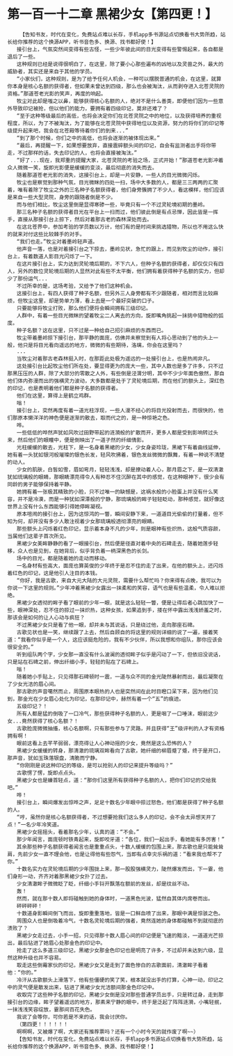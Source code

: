 # 第一百一十二章 黑裙少女【第四更！】
        【告知书友，时代在变化，免费站点难以长存，手机app多书源站点切换看书大势所趋，站长给你推荐的这个换源APP，听书音色多、换源、找书都好使！】
       接引台上，气氛突然间变得有些古怪，一些少年彼此间的目光变得有些警惕起来，各自都是退后了一些。
       这种规则已经是说得很明白了，在这里，除了要小心那些遍布的凶地以及灵兽之外，最大的威胁者，其实还是来自于其他的学员。
       “小家伙们，这种规则，是为了给予任何人机会，一种可以摆脱普通的机会，在这里，就算你本身是核心名额的获得者，但如果未曾达到四级，那么也会被淘汰，从而剥夺进入北苍灵院的资格。”那道苍老光影的笑声，再度的响起。
       牧尘对此却是嗤之以鼻，能够获得核心名额的人，绝对不是什么善类，即便他们因为一些意外导致印记被抢，但以他们的能力，要拥有着四级印记，莫非还难了？
       “至于这种等级最后的高低，也将会决定你们在北苍灵院之中的地位，以及获得培养的重视程度，所以，为了不被淘汰，为了能够在北苍灵院中获得地位以及资源，努力的将你们的印记等级提升起来吧，我会在北苍殿等待着你们的到来...”
       “到了那个时候，你们之中的高低，也将会逐渐的被体现出来。”
       “最后，再提醒一下，如果想要放弃，直接震碎额头间的印记，自会有监测者出手将你带走，不过那样的话，失去印记的人，也将会直接被淘汰。”
       “好了...现在，我郑重的提醒大家，北苍灵院的考验之场，正式开始！”那道苍老光影冲着众人微微一笑，旋即光影便是缓缓的变淡，最后彻底的消失而去。
       随着那道苍老光影的消失，这接引台上，却是一片安静，一些人的目光微微闪烁。
       牧尘也是察觉到那种气氛，目光微眯的四处一扫，场中大多数的人，都是三三两两的汇聚着，唯有着除了牧尘之外的三名种子名额获得者，他们身旁簇拥了不少人，看这模样，他们应该是来自一些大型灵院，身旁的跟随者倒是不少。
       而与他们相比，牧尘这里倒是显得寒碜一些，毕竟只有一个不过灵轮境初期的墨岭。
       那三名种子名额的获得者目光在平台上一扫而过，他们彼此倒是有点忌惮，因此皆是一挥手，直接从那接引台上掠下，然后对着那古老的森林深处而去。
       在这北苍界中，参加考验的学员数以万计，他们有的是时间来挑选猎物，所以也不用这么快的就来对付这些比较棘手的对手。
       “我们也走。”牧尘对着墨岭轻声道。
       他声音一落，也是对着接引台之下掠去，墨岭见状，急忙的跟上，而见到牧尘的动作，接引台上，有着数道人影目光闪烁了一下。
       在这片接引台上，实力达到灵轮境后期的，不下六人，但种子名额的获得者，却仅仅只有四人，另外的数位灵轮境后期的人显然对此有些不太平衡，他们拥有着获得种子名额的实力，但却少了那份运气...
       不过所幸的是，这场考验，又给予了他们这种机会。
       这接引台上，有四人获得了种子名额，但另外三人身旁都有不少跟随者，相对而言比较麻烦，但牧尘这里，却是势单力薄，看上去是一个最好突破的口子。
       只要能够将牧尘打败，那么他们便将会瞬间拥有三级印记。
       人群中，有着一些目光微眯的望着牧尘二人离去的方向，旋即嘴角挑起一抹挑中猎物般的弧度。
       种子名额？这在这里，只不过是一种给自己招引麻烦的东西而已。
       牧尘带着墨岭掠下接引台，那平静的面庞，仿佛并未察觉到有人将心思动到了他的头上一般，他只是将目光看向遥远的地方，微微的有些期待，洛璃，你会在这里吗？
       ...
       当牧尘对着那古老森林挺入时，在那距此处极为遥远的一处接引台上，也是热闹非凡。
       这处接引台比起牧尘他们所在处，要显得更为的庞大一些，其中人数也是多了许多，只不过那黑压压的人群，除了大部分的零散之人外，有些倒是泾渭分明，其中不少少年面色傲然，那自他们体内弥漫而出的强横灵力波动，大多数都是处于了灵轮境后期，而在他们的额头上，深红色的印记，也是表明着他们都是种子名额的获得者。
       他们在这里，算得上是鹤立鸡群。
       嗡！
       接引台上，突然再度有着一道光柱浮现，一些人漫不经心的将目光投射而去，而很快的，他们那原本懒洋洋的神色便是逐渐的散去，取而代之的，是一种惊艳之色。
       哗。
       一些低低的哗然声犹如风吹过田野带起的涟漪般的扩散而开，更多人都是受到影响转过头来，然后他们的眼瞳中，便是倒映出了一道孑然的纤细倩影。
       光柱缓缓的散去，光柱下，是一名身着黑裙的少女，少女身姿玲珑，黑裙下有着曲线延伸，她有着一头犹如银河般璀璨的银色长发，轻风吹拂着，银色发丝微微的飘舞，有着一种说不清楚的动人。
       少女的肌肤，白皙如雪，眉如弯月，轻轻浅浅，却是撩动着人心，那月眉之下，是一双清澈犹如琉璃般的眼睛，那眼睛漂亮得令人有种忍不住沉醉在其中的感觉，在这种眼神下，很少会有同龄的男子能够保持着平静。
       她拥有着一张极其精致的小脸，只不过唯一的缺憾是，这祸水般的小脸蛋上并没有什么笑容，并不是冷漠，而是一种犹如深潭般的宁静，那琉璃般的眸子轻轻眨动，那种感觉，就好像这世界上没有什么东西能够引得她停眸凝视。
       原本喧闹的接引台上，因为这惊鸿的一瞥，瞬间安静下来，一道道目光偷偷的打量着，但不知为何，却并没有多少人敢注视着少女那琉璃般透彻漂亮的眼睛。
       那些额头上闪烁着红色印记，显示着本身不凡的少年，则是眼神有些炽热，这般气质容颜，当属他们这辈子首次所见。
       黑裙少女美眸静静的看了一眼接引台，然后便是径直对着中央的石碑走去，随着她莲步轻移，众人也是见到，在她背后，似乎背负着一柄深黑色的长剑。
       场中的目光，都是随着她的走动而移动。
       一名身材有些高大，面庞也算英俊的少年终于是忍不住的走了出来，在他的额头上，还闪烁着红色的印记，这是他引人注目的本钱。
       “你好，我是古歌，来自大元大陆的大元灵院，需要什么帮忙吗？你来得有点晚，我可以为你说一下这里的规则。”少年冲着黑裙少女露出一抹柔和的笑容，语气也是有些温柔，令人难以拒绝。
       黑裙少女透彻的眸子看了眼前的少年一眼，就是这么轻轻一瞥，便是让得后者心跳加快了一些，眼神深处，忍不住的掠过一抹炽热，这种女孩，如果追到手，搂在怀中露出浅浅娇羞之时，那该会是如何的让人心动与疯狂？
       不过黑裙少女只是看了他一眼，却并未与其说话，只是绕过他，走向那座石碑。
       古歌见状也是一笑，继续跟了上去，然后自顾自的将这里的规则详细的说了一遍，接着笑道：“我看你似乎是一个人，这应该挺危险的，我有不少伙伴，所以我想和你组队，那你应该会很安全的。”
       听到组队两个字，少女那一直没有什么波澜的透彻眸子似乎是闪动了一下，但依旧没说话，只是站在石碑之前，伸出纤细小手，轻轻的贴在了石碑上。
       嗡！
       随着她小手贴上，只见得那石碑顿时一震，一道与众不同的金光陡然暴射而出，最后凝聚在了少女光洁的眉心间。
       那古歌的声音噶然而止，周围原本眼热的人也是突然间在此时目瞪口呆下来，因为他们见到，那金光在少女眉心处化为印记，在那印记中，赫然有着一个“五”的痕迹。
       五级印记？！
       所有人都是猛的倒吸了一口冷气，那些获得种子名额的人，更是咽了一口唾沫，眼前这少女...竟然获得了核心名额？！
       古歌脸庞微微抽搐，核心名额啊，只有那些参与了灵路，并且获得“王”级评判的人才有资格拥有啊！
       眼前这看上去芊芊弱弱，漂亮得让人心神动摇的少女，竟然是这么恐怖的人？
       黑裙少女缓缓的转身，那清澈的琉璃双眸看向了古歌，她纤细的柳眉蹙了蹙，终于是开口，那声音，犹如玉珠落银盘，清脆而宁静。
       “你刚刚是说这种印记的等级，是可以抢别人的印记来提升等级吗？”
       古歌愣了愣，旋即点点头。
       黑裙少女也是螓首轻点，道：“那你们这里所有获得种子名额的人，把你们印记的交给我吧。”
       哗！
       接引台上，瞬间爆发出惊哗之声，足足十数名少年眼中掠过怒色，他们都是获得了种子名额的人。
       “哼，虽然你是核心名额获得者，不过想要抢我们这么多人的印记，会不会太异想天开了点！”一名少年冷笑道。
       黑裙少女摇摇头，看着那名少年，认真的道：“不会。”
       那少年闻言，面庞顿时铁青起来，旋即咬牙道：“各位，我们一起出手，看她能有多厉害！”
       其余那些种子名额获得者闻言也是重重点头，十数人缓缓的包围上来，那古歌也是只能耸耸肩，先前少女一直不理会他，也是让得他有些怨气，当即有点幸灾乐祸的道：“看来我也帮不了你。”
       十数名实力在灵轮境后期的少年围拢上来，那一股股强横灵力，陡然爆发而出，下一霎，他们身形一动，齐齐对着那黑裙少女扑了过去。
       少女清澈眸子微微眨了眨，纤细小手锊开飘落在额前的发丝，却是纹丝不动。
       轰！
       然而，就在那十数人即将碰触到她的身体时，一道黑色光波，猛然自其体内席卷而出。
       砰砰砰砰！
       十数道身影瞬间倒飞而出，旋即重重落地，皆是一口鲜血喷了出来，那眼中满是惊骇之色。
       周围众人也是倒吸着冷气，十数名灵轮境后期的强者，竟然连她的身体都碰触不到就彻底的溃败了？
       黑裙少女走过去，小手一招，只见得那十数人眉心间的印记便是飞速的黯淡，一道道光芒掠出，最后钻进了她眉心处那金色的印记中。
       抢走了这么多道三级印记，黑裙少女那金色印记也是明亮了许多，不过却并未达到六级，显然这种升级也并不容易。
       取走这些倒霉家伙的印记，黑裙少女又是走到了面色惨白的古歌面前，清澈眸子看着他：“你的。”
       冷汗从古歌额头上滑落下，他有些僵硬的笑了笑，根本就没出手的打算，心神一动，印记之中的灵气便是散发出来，钻进了黑裙少女光洁额间那金色印记中。
       收取完了这些种子名额的印记，黑裙少女倒是没对那些普通学员出手，只是转过身，走到那接引台的边缘，眸子望着遥远的地方，那素来宁静的眼中，终于是泛起了阵阵涟漪，小嘴轻抿，一抹浅浅笑容绽放，霎那间百花失色。
       我说了会等你，可你若是不来的话，我会讨厌你。
       （第四更！！！！！！
       啊啊啊，又被爆了啊，大家还有推荐票吗？还有一个小时今天的就作废了啊~~）
       【告知书友，时代在变化，免费站点难以长存，手机app多书源站点切换看书大势所趋，站长给你推荐的这个换源APP，听书音色多、换源、找书都好使！】